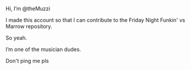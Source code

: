 Hi, I’m @theMuzzi

I made this account so that I can contribute to the Friday Night Funkin' vs Marrow repository.

So yeah.

I’m one of the musician dudes.

Don't ping me pls

<!---
theMuzzi/theMuzzi is a ✨ special ✨ repository because its `README.md` (this file) appears on your GitHub profile.
You can click the Preview link to take a look at your changes.
--->
